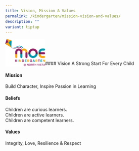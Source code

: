 ```yaml
---
title: Vision, Mission & Values
permalink: /kindergarten/mission-vision-and-values/
description: ""
variant: tiptap
---
```

<img src="/images/MK/MKNV%20Pantone.png" style="width:25%" align="left">
<br><br><br><br>
#### Vision
A Strong Start For Every Child

#### Mission
Build Character, Inspire Passion in Learning

#### Beliefs
Children are curious learners.  
Children are active learners.  
Children are competent learners.

#### Values
Integrity, Love, Resilience &amp; Respect
